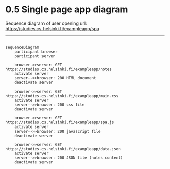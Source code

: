 # 0.5 Single page app diagram

Sequence diagram of user opening url: https://studies.cs.helsinki.fi/exampleapp/spa

---

```mermaid

sequenceDiagram
    participant browser
    participant server

    browser->>server: GET https://studies.cs.helsinki.fi/exampleapp/notes
    activate server
    server-->>browser: 200 HTML document
    deactivate server

    browser->>server: GET https://studies.cs.helsinki.fi/exampleapp/main.css
    activate server
    server-->>browser: 200 css file
    deactivate server

    browser->>server: GET https://studies.cs.helsinki.fi/exampleapp/spa.js
    activate server
    server-->>browser: 200 javascript file
    deactivate server

    browser->>server: GET https://studies.cs.helsinki.fi/exampleapp/data.json
    activate server
    server-->>browser: 200 JSON file (notes content)
    deactivate server


```
